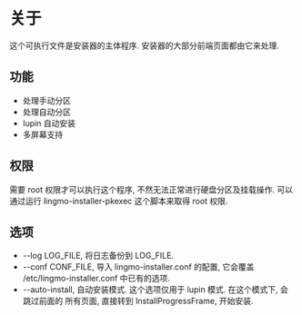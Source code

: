 # 关于
这个可执行文件是安装器的主体程序. 安装器的大部分前端页面都由它来处理.

## 功能
* 处理手动分区
* 处理自动分区
* lupin 自动安装
* 多屏幕支持

## 权限
需要 root 权限才可以执行这个程序, 不然无法正常进行硬盘分区及挂载操作.
可以通过运行 lingmo-installer-pkexec 这个脚本来取得 root 权限.

## 选项
* --log LOG_FILE, 将日志备份到 LOG_FILE.
* --conf CONF_FILE, 导入 lingmo-installer.conf 的配置, 它会覆盖
 /etc/lingmo-installer.conf 中已有的选项.
* --auto-install, 自动安装模式. 这个选项仅用于 lupin 模式. 在这个模式下, 会跳过前面的
 所有页面, 直接转到 InstallProgressFrame, 开始安装.
